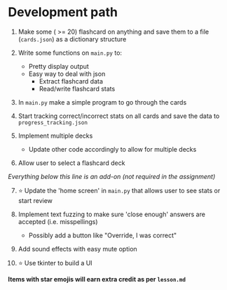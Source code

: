 # Development path

1. Make some ( >= 20) flashcard on anything and save them to a file (`cards.json`) as a dictionary structure

2. Write some functions on `main.py` to:
    - Pretty display output
    - Easy way to deal with json
        - Extract flashcard data
        - Read/write flashcard stats

3. In `main.py` make a simple program to go through the cards

4. Start tracking correct/incorrect stats on all cards and save the data to `progress_tracking.json`

5. Implement multiple decks
    - Update other code accordingly to allow for multiple decks

6. Allow user to select a flashcard deck

*Everything below this line is an add-on (not required in the assignment)*

7. ⭐️ Update the 'home screen' in `main.py` that allows user to see stats or start review

8. Implement text fuzzing to make sure 'close enough' answers are accepted (i.e. misspellings)
    - Possibly add a button like "Override, I was correct"

9. Add sound effects with easy mute option

10. ⭐️ Use tkinter to build a UI

**Items with star emojis will earn extra credit as per `lesson.md`**